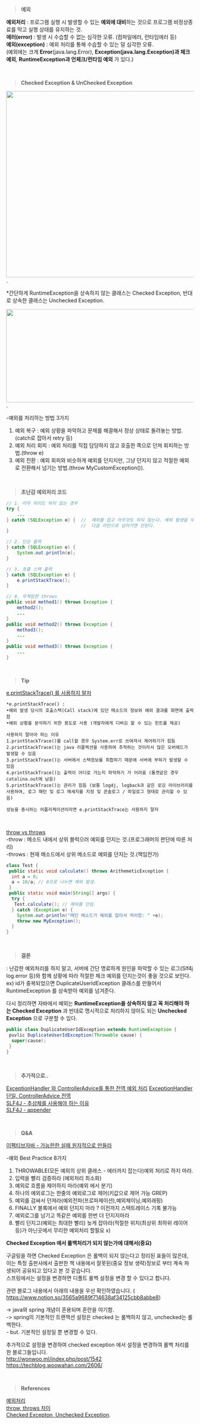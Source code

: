 
>**예외**

**예외처리** : 프로그램 실행 시 발생할 수 있는 **예외에 대비**하는 것으로 프로그램 비정상종료를 막고 실행 상태를 유지하는 것.  
**에러(error)** : 발생 시 수습할 수 없는 심각한 오류. (컴파일에러, 런타임에러 등)  
**예외(exception)** : 예외 처리를 통해 수습할 수 있는 덜 심각한 오류.  
(예외에는 크게 **Error**(java.lang.Error), **Exception(java.lang.Exception)과 체크예외**, **RuntimeException과 언체크/런타임 예외** 가 있다.)   

<br/>


>**Checked Exception & UnChecked Exception**   

<img src="https://madplay.github.io/img/post/2019-03-02-java-checked-unchecked-exceptions-1.png" width="600" height="500"/>. 


*간단하게 RuntimeException을 상속하지 않는 클래스는 Checked Exception, 반대로 상속한 클래스는 Unchecked Exception.  

<img src="https://madplay.github.io/img/post/2019-03-02-java-checked-unchecked-exceptions-2.png" width="600" height="250"/>.  
  
-예외를 처리하는 방법 3가지
1) 예외 복구 : 예외 상황을 파악하고 문제를 해결해서 정상 상태로 돌려놓는 방법.(catch로 잡아서 retry 등)  
2) 예외 처리 회피 : 예외 처리를 직접 담당하지 않고 호출한 쪽으로 던져 회피하는 방법.(throw e)   
3) 예외 전환 : 예외 회피와 비슷하게 예외를 던지지만, 그냥 던지지 않고 적절한 예외로 전환해서 넘기는 방법.(throw MyCustomException()). 


<br/>

>**초난감 예외처리 코드**  

```java
// 1. 아무 처리도 하지 않는 경우
try {
    ...
} catch (SQLException e) {  //  예외를 잡고 아무것도 하지 않는다. 예외 발생을 무시해버리고 정상적인 상황인 것처럼
                            //  다음 라인으로 넘어가면 안된다.
}

// 2. 단순 출력
} catch (SQLException e) {
    System.out.println(e);
}

// 3. 호출 스택 출력
} catch (SQLException e) {
    e.printStackTrace();
}

// 4. 무책임한 throws
public void method1() throws Exception {
    method2();
    ...
}
public void method2() throws Exception {
    method3();
    ...
}
public void method3() throws Exception {
    ...
}
```

<br/>


>**Tip**

[e.printStackTrace() 를 사용하지 말자](https://tgyun615.com/59)

```
*e.printStackTrace() :  
•예외 발생 당시의 호출스택(Call stack)에 있던 메소드의 정보와 예외 결과를 화면에 출력함  
•예외 상황을 분석하기 위한 용도로 사용 (개발자에게 디버깅 할 수 있는 힌트를 제공)  

사용하지 말아야 하는 이유  
1.printStackTrace()를 call할 경우 System.err로 쓰여져서 제어하기가 힘듬
2.printStackTrace()는 java 리플렉션을 사용하여 추적하는 것이라서 많은 오버헤드가 발생할 수 있음
3.printStackTrace()는 서버에서 스택정보를 취합하기 때문에 서버에 부하가 발생할 수 있음
4.printStackTrace()는 출력이 어디로 가는지 파악하기 가 어려움 (톰캣같은 경우 catalina.out에 남음)
5.printStackTrace()는 관리가 힘듬 (보통 log4j, logback과 같은 로깅 라이브러리를 사용하여, 로그 패턴 및 로그 메세지를 지정 및 콘솔로그 / 파일로그 형태로 관리할 수 있음)

성능을 중시하는 어플리케이션이라면 e.printStackTrace는 사용하지 말자 
```


<br/>



[throw vs throws](https://vitalholic.tistory.com/246)  
-throw : 메소드 내에서 상위 블럭으러 예외를 던지는 것.(프로그래머의 판단에 따른 처리)  
-throws : 현재 메소드에서 상위 메소드로 예외를 던지는 것.(책임전가)  

```java
class Test {
 public static void calculate() throws ArithemeticException {
  int a = 0;
  a = 10/a; // 0으로 나누면 예외 발생.
 }
 public static void main(String[] args) {
  try {
   Test.calculate(); // 예외를 던짐.
  } catch (Exception e) {
    System.out.println("메인 메소드가 예외를 잡아서 처리함: " +e);
    throw new MyException();
  }
}
```

<br/>  

>**결론**

: 난감한 예외처리를 하지 말고, 서버에 간단 명료하게 원인을 파악할 수 있는 로그(Slf4j log.error 등)와 함께 상황에 따라 적절한 체크 예외를 던지는것이 좋을 것으로 보인다.  
ex) id가 중복되었으면 DuplicateUserIdException 클래스를 만들어서 RuntimeException 를 상속받아 예외를 넘겨준다.  

다시 정리하면 자바에서 예외는 **RuntimeException을 상속하지 않고 꼭 처리해야 하는 Checked Exception** 과 반대로 명시적으로 처리하지 않아도 되는 **Unchecked Exception** 으로 구분할 수 있다.  


```java
public class DuplicateUserIdException extends RuntimeException {
 puvlic DuplicateUserIdException(Throwable cause) {
  super(cause);
 }
}
```

<br/>


>**추가적으로..**  

[ExceptionHandler 와 ControllerAdvice를 통한 전역 예외 처리](https://tecoble.techcourse.co.kr/post/2021-05-10-controller_advice_exception_handler/)
[ExceptionHandler 단일, ControllerAdvice 전역](https://sunghs.tistory.com/121)  
[SLF4J - 추상체를 사용해야 하는 이유](https://inyl.github.io/programming/2017/05/05/slf4j.html)  
[SLF4J - appender](https://enai.tistory.com/36)  




<br/>


>**Q&A**

[이펙티브자바 - 가능한한 실패 원자적으로 만들라](https://madplay.github.io/post/strive-for-failure-atomicity)  

-예외 Best Practice 8가지  
1) THROWABLE(모든 예외의 상위 클래스 - 에러까지 잡는다)예외 처리로 하지 마라.  
2) 입력을 빨리 검증하라 (예외처리 최소화)  
3) 예외로 흐름을 제어하지 마라(예외 에서 분기)   
4) 하나의 예외로그는 한줄의 예외로그로 제어(키값으로 제어 가능 GREP)    
5) 예외를 감싸서 던져라(예외전파(프로파제이션),예외체이닝,예외래핑)  
6) FINALLY 블록에서 예외 던지지 마라 ? 이전까지 스택트레이스 기록 불가능  
7) 예외로그를 남기고 똑같은 예외를 한번 더 던지지마라  
8) 빨리 던지고(예외는 최대한 빨리) 늦게 잡아라(적절한 위치(최상위 최하위 레이어 등)가 아닌곳에서 무리한 예외처리 할필요 x)  

**Checked Exception 에서 롤백처리가 되지 않는가에 대해서(중요)**  

구글링을 하면 Checked Exception 은 롤백이 되지 않는다고 정리된 표들이 많은데,    
이는 특정 출판사에서 출판한 책 내용에서 잘못된(중요 정보 생략)정보로 부터 계속 파생되어 공유되고 있다고 본 것 같습니다.   
스프링에서는 설정을 변경하면 디폴트 롤백 설정을 변경 할 수 있다고 합니다.   

관련 블로그 내용에서 아래의 내용을 우선 확인하였습니다.
( https://www.notion.so/3565a9689f714638af34125cbb8abbe8 ​)

  
-> java와 spring 개념이 혼용되며 혼란을 야기함.  
-> spring의 기본적인 트랜잭션 설정은 checked 는 롤백하지 않고, unchecked는 롤백한다.  
   ​- but. 기본적인 설정일 뿐 변경할 수 있다.  

  
추가적으로 설정을 변경하여 checked exception 에서 설정을 변경하여 롤백 처리를 한 블로그들입니다.  
http://wonwoo.ml/index.php/post/1542  
https://techblog.woowahan.com/2606/  

<br/>



>**References**  

[예외처리](https://itmining.tistory.com/8)  
[throw, throws 차이](https://vitalholic.tistory.com/246)  
[Checked Excepton, Unchecked Exception](https://madplay.github.io/post/java-checked-unchecked-exceptions). 


